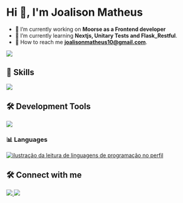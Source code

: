 <h1 align="left">Hi 👋, I'm Joalison Matheus</h1>

- 🔭 I’m currently working on **Moorse as a Frontend developer**
- 🌱 I’m currently learning **Nextjs, Unitary Tests and Flask_Restful**.
- 🤝 How to reach me **joalisonmatheus10@gmail.com**. 
<p align="left">
	<img src="https://github-readme-stats.vercel.app/api?username=JoalisonM&show_icons=true&theme=material-palenight"></img>

<h2>🚀 Skills</h2>

<p align="left">
  <a href="https://skillicons.dev">
    <img src="https://skillicons.dev/icons?i=js,ts,react,nextjs,vue,tailwind,styledcomponents,flask,java,spring,aws,docker,nginx" />
  </a>
</p>
</p>

## 🛠️ Development Tools

<p align="left">
  <a href="https://skillicons.dev">
    <img src="https://skillicons.dev/icons?i=vscode,figma,git," />
  </a>
</p>

### 📊 Languages

<p align="left">
	<a href="https://github.com/JoalisonM" title="ilustração do mapeamento de linguagens">
  		<img align="center" src="https://github-readme-stats.vercel.app/api/top-langs/?username=JoalisonM&theme=material-palenight&hide_langs_below=1" alt="ilustração da leitura de linguagens de programação no perfil"/>
	</a>
</p>

## 🛠️ Connect with me

<p align="left">
  <a href="https://www.linkedin.com/in/joalison-matheus-125781208/" target="blank">
  <img src="https://img.shields.io/badge/linkedin-%230077B5.svg?&style=for-the-badge&logo=linkedin&logoColor=white">
  </a>
  <a href="https://www.instagram.com/joalison.matheus/" target="blank">
  <img src = "https://img.shields.io/badge/instagram-%23E4405F.svg?&style=for-the-badge&logo=instagram&logoColor=white" /></a>
</p>
